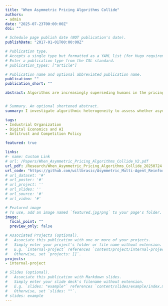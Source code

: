 ```yaml
---
title: "When Asymmetric Pricing Algorithms Collide"
authors:
- admin
date: "2025-07-23T00:00:00Z"
doi: ""

# Schedule page publish date (NOT publication's date).
publishDate: "2017-01-01T00:00:00Z"

# Publication type.
# Accepts a single type but formatted as a YAML list (for Hugo requirements).
# Enter a publication type from the CSL standard.
# publication_types: ["article"]

# Publication name and optional abbreviated publication name.
publication: ""
publication_short: ""

abstract: Algorithms are increasingly superseding humans in the pricing of goods and services, enabling firms to adapt to shifting market dynamics with greater precision. Despite the widespread adoption of these algorithms, there remains a scarcity of knowledge regarding their specific configurations and their impact on competition. I assess whether asymmetric reinforcement learning-based pricing algorithms can learn to engage in tacit collusion within a repeated Bertrand-Markov pricing environment. My analysis reveals that diverse algorithms can indeed learn to tacitly collude, consistently setting and sustaining prices above competitive levels. This practice results in enhanced firm profitability, while concurrently diminishing consumer welfare.


# Summary. An optional shortened abstract.
summary: I investigate algorithmic heterogeneity to assess whether asymmetric reinforcement learning-based pricing algorithms can effectively learn to engage in tacit collusion.

tags:
- Industrial Organization
- Digital Economics and AI
- Antitrust and Competition Policy

featured: true

links:
#- name: Custom Link
# url: /Papers/When_Asymmetric_Pricing_Algorithms_Collide_V2.pdf
url_pdf: /Research/When_Asymmetric_Pricing_Algorithms_Collide_20250724.pdf
url_code: "https://github.com/willbrasic/Asymmetric_Multi-Agent_Reinforcement_Learning_Pricing_Competition"
# url_dataset: '#'
# url_poster: '#'
# url_project: ''
# url_slides: ''
# url_source: '#'
# url_video: '#'

# Featured image
# To use, add an image named `featured.jpg/png` to your page's folder.
image:
  focal_point: ""
  preview_only: false

# Associated Projects (optional).
#   Associate this publication with one or more of your projects.
#   Simply enter your project's folder or file name without extension.
#   E.g. `internal-project` references `content/project/internal-project/index.md`.
#   Otherwise, set `projects: []`.
projects:
- internal-project

# Slides (optional).
#   Associate this publication with Markdown slides.
#   Simply enter your slide deck's filename without extension.
#   E.g. `slides: "example"` references `content/slides/example/index.md`.
#   Otherwise, set `slides: ""`.
# slides: example
---
```

